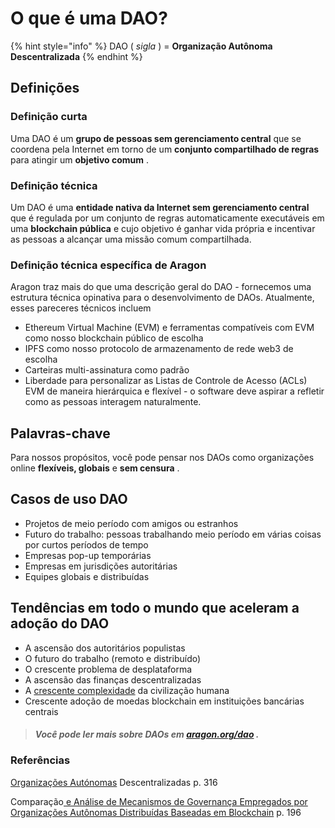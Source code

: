 # O que é uma DAO?

{% hint style="info" %}
DAO ( _sigla_ ) = **Organização Autônoma Descentralizada**
{% endhint %}

## Definições <a href="#defintions" id="defintions"></a>

### Definição curta <a href="#short-definition" id="short-definition"></a>

Uma DAO é um **grupo de pessoas sem gerenciamento central** que se coordena pela Internet em torno de um **conjunto compartilhado de regras** para atingir um **objetivo comum** .

### Definição técnica <a href="#technical-definition" id="technical-definition"></a>

Um DAO é uma **entidade nativa da Internet sem gerenciamento central** que é regulada por um conjunto de regras automaticamente executáveis ​​em uma **blockchain pública** e cujo objetivo é ganhar vida própria e incentivar as pessoas a alcançar uma missão comum compartilhada.

### Definição técnica específica de Aragon <a href="#aragon-specific-technical-definition" id="aragon-specific-technical-definition"></a>

Aragon traz mais do que uma descrição geral do DAO - fornecemos uma estrutura técnica opinativa para o desenvolvimento de DAOs. Atualmente, esses pareceres técnicos incluem

* Ethereum Virtual Machine (EVM) e ferramentas compatíveis com EVM como nosso blockchain público de escolha
* IPFS como nosso protocolo de armazenamento de rede web3 de escolha
* Carteiras multi-assinatura como padrão
* Liberdade para personalizar as Listas de Controle de Acesso (ACLs) EVM de maneira hierárquica e flexível - o software deve aspirar a refletir como as pessoas interagem naturalmente.

## Palavras-chave <a href="#key-words" id="key-words"></a>

Para nossos propósitos, você pode pensar nos DAOs como organizações online **flexíveis, globais** e **sem censura** .

## **Casos de uso DAO** <a href="#dao-use-cases" id="dao-use-cases"></a>

* Projetos de meio período com amigos ou estranhos
* Futuro do trabalho: pessoas trabalhando meio período em várias coisas por curtos períodos de tempo
* Empresas pop-up temporárias
* Empresas em jurisdições autoritárias
* Equipes globais e distribuídas

## **Tendências em todo o mundo que aceleram a adoção do DAO** <a href="#trends-around-the-world-accelerating-dao-adoption" id="trends-around-the-world-accelerating-dao-adoption"></a>

* A ascensão dos autoritários populistas
* O futuro do trabalho (remoto e distribuído)
* O crescente problema de desplataforma
* A ascensão das finanças descentralizadas
* A [crescente ](https://medium.com/complex-systems-channel/teams-a-manifesto-7490eab144fa)[complexidade](https://necsi-edu.translate.goog/complexity-rising-from-human-beings-to-human-civilization-a-complexity-profile?\_x\_tr\_sl=en&\_x\_tr\_tl=pt&\_x\_tr\_hl=es-419&\_x\_tr\_pto=wapp) da civilização humana
* Crescente adoção de moedas blockchain em instituições bancárias centrais

> #### _Você pode ler mais sobre DAOs em_ [_aragon.org/dao_](https://aragon.org/dao) _._ <a href="#you-can-read-more-about-daos-at-aragon.org-dao." id="you-can-read-more-about-daos-at-aragon.org-dao."></a>

### Referências <a href="#references" id="references"></a>

[​Organizações Autónomas](https://ojs-victoria-ac-nz.translate.goog/vuwlr/article/view/6573?\_x\_tr\_sl=en&\_x\_tr\_tl=pt&\_x\_tr\_hl=es-419&\_x\_tr\_pto=wapp) Descentralizadas p. 316

​Comparação[ e Análise de Mecanismos de Governança Empregados por Organizações Autônomas Distribuídas Baseadas em Blockchain](https://ieeexplore.ieee.org/document/8428782) p. 196
